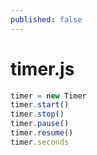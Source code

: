 ```yaml
---
published: false
---
```


timer.js
========

```javascript
timer = new Timer
timer.start()
timer.stop()
timer.pause()
timer.resume()
timer.seconds
```